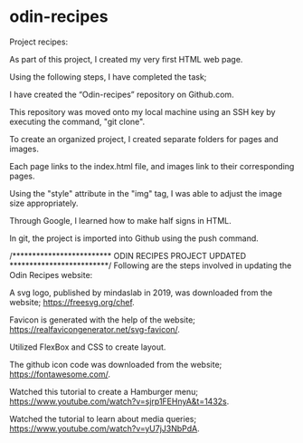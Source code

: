 # odin-recipes

Project recipes:

As part of this project, I created my very first HTML web page.

Using the following steps, I have completed the task;

I have created the “Odin-recipes” repository on Github.com.

This repository was moved onto my local machine using an SSH key by executing the command, "git clone".

To create an organized project, I created separate folders for pages and images.

Each page links to the index.html file, and images link to their corresponding pages.

Using the "style" attribute in the "img" tag, I was able to adjust the image size appropriately.

Through Google, I learned how to make half signs in HTML.

In git, the project is imported into Github using the push command.

/************************* ODIN RECIPES PROJECT UPDATED *************************/
Following are the steps involved in updating the Odin Recipes website:

A svg logo, published by mindaslab in 2019, was downloaded from the website;
https://freesvg.org/chef.

Favicon is generated with the help of the website;
https://realfavicongenerator.net/svg-favicon/.

Utilized FlexBox and CSS to create layout.

The github icon code was downloaded from the website;
https://fontawesome.com/.

Watched this tutorial to create a Hamburger menu;
https://www.youtube.com/watch?v=sjrp1FEHnyA&t=1432s.

Watched the tutorial to learn about media queries;
https://www.youtube.com/watch?v=yU7jJ3NbPdA.
